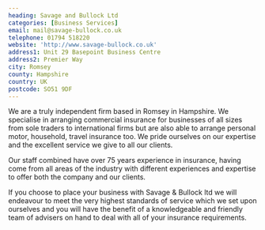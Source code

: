 ```yaml
---
heading: Savage and Bullock Ltd
categories: [Business Services]
email: mail@savage-bullock.co.uk
telephone: 01794 518220
website: 'http://www.savage-bullock.co.uk'
address1: Unit 29 Basepoint Business Centre
address2: Premier Way
city: Romsey
county: Hampshire
country: UK
postcode: SO51 9DF
---
```

We are a truly independent firm based in Romsey in Hampshire. We specialise in arranging commercial insurance for businesses of all sizes from sole traders to international firms but are also able to arrange personal motor, household, travel insurance too. We pride ourselves on our expertise and the excellent service we give to all our clients.

Our staff combined have over 75 years experience in insurance, having come from all areas of the industry with different experiences and expertise to offer both the company and our clients.

If you choose to place your business with Savage & Bullock ltd we will endeavour to meet the very highest standards of service which we set upon ourselves and you will have the benefit of a knowledgeable and friendly team of advisers on hand to deal with all of your insurance requirements.

